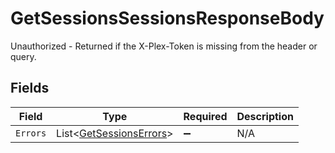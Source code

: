 # GetSessionsSessionsResponseBody

Unauthorized - Returned if the X-Plex-Token is missing from the header or query.


## Fields

| Field                                                                 | Type                                                                  | Required                                                              | Description                                                           |
| --------------------------------------------------------------------- | --------------------------------------------------------------------- | --------------------------------------------------------------------- | --------------------------------------------------------------------- |
| `Errors`                                                              | List<[GetSessionsErrors](../../Models/Requests/GetSessionsErrors.md)> | :heavy_minus_sign:                                                    | N/A                                                                   |